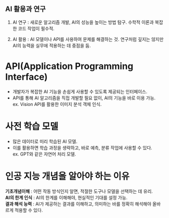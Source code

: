 ## AI 활용과 연구

1. AI 연구 : 새로운 알고리즘 개발, AI의 성능을 높이는 방법 탐구. 수학적 이론과 복잡한 코드 작업이 필수적.  

2. AI 활용 : AI 모델이나 API를 사용하여 문제를 해결하는 것. 연구처럼 깊지는 않지만 AI의 능력을 실무에 적용하는 데 중점을 둠.  

# API(Application Programming Interface)

- 개발자가 복잡한 AI 기능을 손쉽게 사용할 수 있도록 제공되는 인터페이스.  
- API를 통해 AI 알고리즘을 직접 개발할 필요 없이, AI의 기능을 바로 이용 가능.  
ex. Vision API를 활용한 이미지 분석 객체 인식.  

# 사전 학습 모델  

- 많은 데이터로 미리 학습된 AI 모델.  
- 이를 활용하면 학습 과정을 생략하고, 바로 예측, 분류 작업에 사용할 수 있다.  
ex. GPT와 같은 자연어 처리 모델.  

# 인공 지능 개념을 알아야 하는 이유
__기초개념이해__ : 어떤 작동 방식인지 알면, 적절한 도구나 모델을 선택하는 데 유리.  
__AI의 한계 인식__ : AI의 한계를 이해해야, 현실적인 기대를 설정 가능.  
__결과 해석 능력__ : AI가 제공하는 결과를 이해하고, 의미하는 바를 정확히 해석해야 올바르게 적용할 수 있다.  